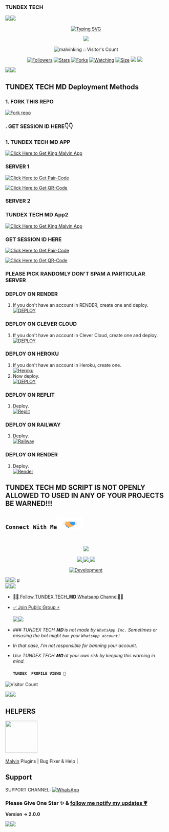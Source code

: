  ### TUNDEX TECH
   <a><img src='https://i.imgur.com/LyHic3i.gif'/></a><a><img src='https://i.imgur.com/LyHic3i.gif'/></a>
<p align="center">
<p align="center">
  <a href="https://git.io/typing-svg"><img src="https://readme-typing-svg.demolab.com?font=EB+Garamond&weight=800&size=28&duration=4000&pause=1000&random=false&width=435&lines=+•★⃝ TUNDEX_+TECH_+𝐌𝐃★⃝•;MULTI-DEVICE+WHATSAPP+BOT;DEVELOPED+BY+𝙼𝙰𝙻𝚅𝙸𝙽+𝙺𝙸𝙽𝙶+AND+TUNDEX+TECH;RELEASED+DATE+22%2F7%2F2024." alt="Typing SVG" /></a>
 </p>
<p align="center">
<img src="https://telegra.ph/file/72862bb0ac87293d1d198.jpg"/> 
<p align="center"><img src="https://profile-counter.glitch.me/{tundex234}/count.svg" alt="malvinking :: Visitor's Count" /></p>
<p align="center">
<a href="https://github.com/tundex234/followers"><img title="Followers" src="https://img.shields.io/github/followers/tundex234?color=red&style=flat-square"></a>
<a href="https://github.com/tundex234/Tundex_tech_md/stargazers/"><img title="Stars" src="https://img.shields.io/github/stars/malvinking/King_Ma?color=blue&style=flat-square"></a>
<a href="https://github.com/tundex234/Tundex_tech_md/network/members"><img title="Forks" src="https://img.shields.io/github/forks/tundex234/Tundex_tech_md?color=red&style=flat-square"></a>
<a href="https://github.com/tundex234/Tundex_tech_md/watchers"><img title="Watching" src="https://img.shields.io/github/watchers/tundex234/Tundex_tech_md?label=Watchers&color=blue&style=flat-square"></a>
<a href="https://github.com/tundex234/Tundex_tech_md/"><img title="Size" src="https://img.shields.io/github/repo-size/tundex234/Tundex_tech_md?style=flat-square&color=green"></a>
<a href="https://hits.seeyoufarm.com"><img src="https://hits.seeyoufarm.com/api/count/incr/badge.svg?url=https%3A%2F%2Fgithub.com%2Ftundex234%2FTundex_tech_md&count_bg=%2379C83D&title_bg=%23555555&icon=probot.svg&icon_color=%2300FF6D&title=hits&edge_flat=false"/></a>
<a href="https://github.com/tundex234/Tundex_tech_md/graphs/commit-activity"><img height="20" src="https://img.shields.io/badge/Maintained%3F-yes-green.svg"></a>&nbsp;&nbsp;
</p>
<p align='center'>
    </p>
<a><img src='https://i.imgur.com/LyHic3i.gif'/></a><a><img src='https://i.imgur.com/LyHic3i.gif'/></a>
<p align="center">

 ## TUNDEX TECH MD Deployment Methods

### 1. FORK THIS REPO

<a href='https://github.com/tundex234/Tundex_tech_md/fork' target="_blank"><img alt='Fork repo' src='https://img.shields.io/badge/Fork This Repo-black?style=for-the-badge&logo=git&logoColor=white'/></a>

### . GET SESSION ID HERE👇👇

### 1. TUNDEX TECH MD APP

<a href="https://malvin-session.onrender.com/"><img src="https://img.shields.io/badge/KING MALVIN APP-blue" alt="Click Here to Get King Malvin App" width="110"></a>

### SERVER 1
 
<a href="https://malvin-session.onrender.com/pair"><img src="https://img.shields.io/badge/PAIR_CODE-blue" alt="Click Here to Get Pair-Code" width="110"></a>   

<a href="https://malvin-session.onrender.com/wasiqr"><img src="https://img.shields.io/badge/QR CODE-green" alt="Click Here to Get QR-Code" width="90"></a>

### SERVER 2 

### TUNDEX TECH MD App2

<a href="https://malvin-session.onrender.com/"><img src="https://img.shields.io/badge/KING MALVIN APP2-blue" alt="Click Here to Get King Malvin App" width="110"></a>

### GET SESSION ID HERE

<a href="https://king-malvin-session.onrender.com/pair"><img src="https://img.shields.io/badge/PAIR CODE-red" alt="Click Here to Get Pair-Code" width="110"></a>   

<a href="https://king-malvin-session.onrender.com/wasiqr"><img src="https://img.shields.io/badge/QR CODE-blue" alt="Click Here to Get QR-Code" width="90"></a>
### **PLEASE PICK RANDOMLY DON'T SPAM A PARTICULAR SERVER**


### DEPLOY ON RENDER

1. If you don't have an account in RENDER, create one and deploy.
    <br>
    <a href='https://dashboard.render.com/select-repo?type=web' target="_blank"><img alt='DEPLOY' src='https://img.shields.io/badge/-DEPLOY-black?style=for-the-badge&logo=render&logoColor=white'/></a>


### DEPLOY ON CLEVER CLOUD

1. If you don't have an account in Clever Cloud, create one and deploy.
    <br>
    <a href='https://api.clever-cloud.com/v2/sessions/signup?subscription_source=cta-home-signup' target="_blank"><img alt='DEPLOY' src='https://img.shields.io/badge/-DEPLOY-orange?style=for-the-badge&logo=clever-cloud&logoColor=white'/></a>

### DEPLOY ON HEROKU

1. If you don't have an account in Heroku, create one.
    <br>
    <a href='https://signup.heroku.com/' target="_blank"><img alt='Heroku' src='https://img.shields.io/badge/-Create-purple?style=for-the-badge&logo=heroku&logoColor=white'/></a>
2. Now deploy.
    <br>
    <a href='https://dashboard.heroku.com/new?template=https://github.com/tundex234/Tundex_tech_md' target="_blank"><img alt='DEPLOY' src='https://img.shields.io/badge/-DEPLOY-purple?style=for-the-badge&logo=heroku&logoColor=white'/></a>
### DEPLOY ON REPLIT
1. Deploy.
    <br>
    <a href='https://replit.com/github/tundex234/Tundex_tech_md' target="_blank"><img alt='Replit' src='https://img.shields.io/badge/-Deploy-red?style=for-the-badge&logo=replit&logoColor=white'/></a>
### DEPLOY ON RAILWAY
1. Deploy.
    <br>
    <a href='https://railway.com/github/tundex234/Tundex_tech_md' target="_blank"><img alt='Railway' src='https://img.shields.io/badge/-Deploy-blue?style=for-the-badge&logo=railway&logoColor=white'/></a>

### DEPLOY ON RENDER
1. Deploy.
    <br>
    <a href='https://render.com/github/tundex234/Tundex_tech_md' target="_blank"><img alt='Render' src='https://img.shields.io/badge/-Deploy-green?style=for-the-badge&logo=render&logoColor=white'/></a>

    
## TUNDEX TECH MD  SCRIPT IS NOT OPENLY ALLOWED TO USED IN ANY OF YOUR PROJECTS BE WARNED!!! 

## ```Connect With Me```<img src="https://github.com/0xAbdulKhalid/0xAbdulKhalid/raw/main/assets/mdImages/handshake.gif" width ="80"></h1> 
 <br> 
<p align="center">
<a href="https://wa.me/2348081170565"><img src="https://img.shields.io/badge/Contact TUNDEX-25D366?style=for-the-badge&logo=whatsapp&logoColor=white" />

 <p align="center">
<a href="https://wa.me/263714757857"><img src="https://img.shields.io/badge/Contact Malvin-25D366?style=for-the-badge&logo=whatsapp&logoColor=white" />
<a href="https://whatsapp.com/channel/0029VajRmmoKwqSSnMXxt115"><img src="https://img.shields.io/badge/Join Official Channel-25D366?style=for-the-badge&logo=whatsapp&logoColor=white" />
<a href="https://t.me/malvinking2"><img src="https://img.shields.io/badge/Telegram-0088cc?style=for-the-badge&logo=telegram&logoColor=white" /><br>
<p align="center">
<img alt="Development" width="250" src="https://media2.giphy.com/media/W9tBvzTXkQopi/giphy.gif?cid=6c09b952xu6syi1fyqfyc04wcfk0qvqe8fd7sop136zxfjyn&ep=v1_internal_gif_by_id&rid=giphy.gif&ct=g" /> </p>
<a><img src='https://i.imgur.com/LyHic3i.gif'/></a><a><img src='https://i.imgur.com/LyHic3i.gif'/></a>
# 

<br>
<a><img src='https://i.imgur.com/LyHic3i.gif'/></a><a><img src='https://i.imgur.com/LyHic3i.gif'/></a>

* [🧑‍💻 Follow TUNDEX TECH_𝐌𝐃 Whatsapp Channel🧑‍💻](https://whatsapp.com/channel/0029VajRmmoKwqSSnMXxt115)


* [✅ Join Public Group ⚡](https://chat.whatsapp.com/K9WjZIrXBW3I2jH1GtUB5x)

  <a><img src='https://i.imgur.com/LyHic3i.gif'/></a><a><img src='https://i.imgur.com/LyHic3i.gif'/></a>
  

- *### TUNDEX TECH 𝐌𝐃 is not made by `WhatsApp Inc.` Sometimes or misusing the bot might `ban` your `WhatsApp account!`*
- *In that case, I'm not responsible for banning your account.*
- *Use TUNDEX TECH 𝐌𝐃 at your own risk by keeping this warning in mind.*
  
  #### ```TUNDEX  PROFILE VIEWS 🧚```
![Visitor Count](https://profile-counter.glitch.me/tundex234/count.svg)

<a><img src='https://i.imgur.com/LyHic3i.gif'/></a><a><img src='https://i.imgur.com/LyHic3i.gif'/></a>


## HELPERS

 [<img
src="https://github.com/malvinking.png?size=100" width="100" height="100">](https://github.com/malvinking) 

[Malvin](https://github.com/malvinking)
Plugins | Bug Fixer & Help |

## Support

SUPPORT CHANNEL: <a href="[https://whatsapp.com/channel/0029VajRmmoKwqSSnMXxt115]"><img alt="WhatsApp" src="https://img.shields.io/badge/WhatsApp-25D366?style=for-the-badge&logo=whatsapp&logoColor=white"/></a>


### Please Give One Star ✨ & [follow me notify my updates 💗](https://github.com/tundex)
<b>Version -> 2.0.0</b>

<a><img src='https://i.imgur.com/LyHic3i.gif'/></a><a><img src='https://i.imgur.com/LyHic3i.gif'/></a>
  
